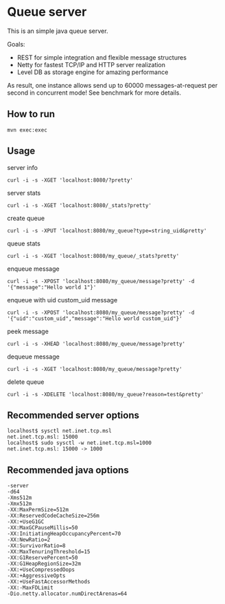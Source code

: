 Queue server
============

This is an simple java queue server.

Goals:

 - REST for simple integration and flexible message structures
 - Netty for fastest TCP/IP and HTTP server realization
 - Level DB as storage engine for amazing performance

As result, one instance allows send up to 60000 messages-at-request per second in concurrent mode! 
See benchmark for more details.

How to run
----------

    mvn exec:exec
    
Usage
-----

server info 

    curl -i -s -XGET 'localhost:8080/?pretty'

server stats 

    curl -i -s -XGET 'localhost:8080/_stats?pretty'

create queue 

    curl -i -s -XPUT 'localhost:8080/my_queue?type=string_uid&pretty'

queue stats

    curl -i -s -XGET 'localhost:8080/my_queue/_stats?pretty'

enqueue message

    curl -i -s -XPOST 'localhost:8080/my_queue/message?pretty' -d '{"message":"Hello world 1"}'

enqueue with uid custom_uid message 

    curl -i -s -XPOST 'localhost:8080/my_queue/message?pretty' -d '{"uid":"custom_uid","message":"Hello world custom_uid"}'

peek message

    curl -i -s -XHEAD 'localhost:8080/my_queue/message?pretty'

dequeue message

    curl -i -s -XGET 'localhost:8080/my_queue/message?pretty'


delete queue

    curl -i -s -XDELETE 'localhost:8080/my_queue?reason=test&pretty'


Recommended server options
--------------------------

    localhost$ sysctl net.inet.tcp.msl
    net.inet.tcp.msl: 15000
    localhost$ sudo sysctl -w net.inet.tcp.msl=1000
    net.inet.tcp.msl: 15000 -> 1000

Recommended java options
------------------------

    -server
    -d64
    -Xms512m
    -Xmx512m
    -XX:MaxPermSize=512m
    -XX:ReservedCodeCacheSize=256m
    -XX:+UseG1GC
    -XX:MaxGCPauseMillis=50
    -XX:InitiatingHeapOccupancyPercent=70
    -XX:NewRatio=2
    -XX:SurvivorRatio=8
    -XX:MaxTenuringThreshold=15
    -XX:G1ReservePercent=50
    -XX:G1HeapRegionSize=32m
    -XX:+UseCompressedOops
    -XX:+AggressiveOpts
    -XX:+UseFastAccessorMethods
    -XX:-MaxFDLimit
    -Dio.netty.allocator.numDirectArenas=64
